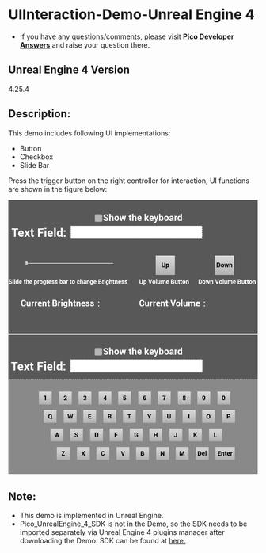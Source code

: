 # UIInteraction-Demo-Unreal Engine 4

- If you have any questions/comments, please visit [**Pico Developer Answers**](https://devanswers.pico-interactive.com/) and raise your question there.

## Unreal Engine 4 Version
4.25.4


## Description:
This demo includes following UI implementations:
* Button    
* Checkbox   
* Slide Bar    

Press the trigger button on the right controller for interaction, UI functions are shown in the figure below:

   <img src="./ReadMeScreenshot/1-1.png"  width = "600"/>

   <img src="./ReadMeScreenshot/1-2.png"  width = "600"/>




## Note:
- This demo is implemented in Unreal Engine.
- Pico_UnrealEngine_4_SDK is not in the Demo, so the SDK needs to be imported separately via Unreal Engine 4 plugins manager after downloading the Demo. SDK can be found at [here.](https://developer.pico-interactive.com/sdk/index?id=5)
